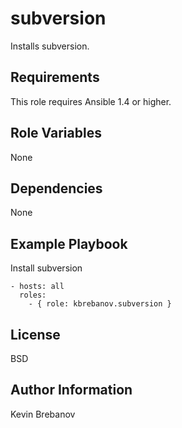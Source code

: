 subversion
==========

Installs subversion.

Requirements
------------

This role requires Ansible 1.4 or higher.

Role Variables
--------------

None

Dependencies
------------

None

Example Playbook
----------------

Install subversion
```
- hosts: all
  roles:
    - { role: kbrebanov.subversion }
```

License
-------

BSD

Author Information
------------------

Kevin Brebanov
